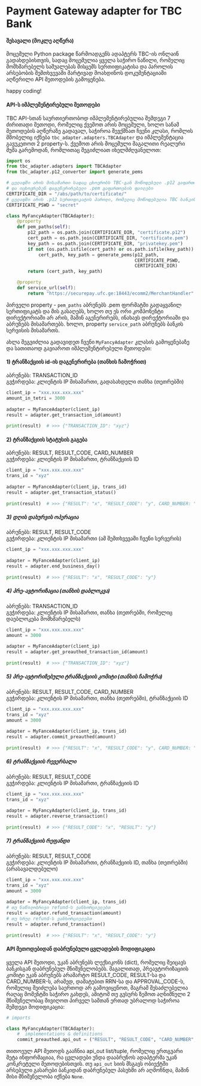 # Payment Gateway adapter for TBC Bank

#### შესავალი (მოკლე აღწერა)
მოცემული Python package წარმოადგენს ადაპტერს TBC-ის ონლაინ გადახდებისთვის, სადაც მოცემულია ყველა საჭირო ნაწილი, რომელიც მომხმარებელს საშუალებას მისცემს სერთიფიკატისა და პაროლის არსებობის შემთხვევაში მარტივად მოახდინოს დოკუმენტაციაში აღწერილი API მეთოდების გამოყენება. 

happy coding!

#### API-ს იმპლემენტირებული მეთოდები
TBC API-სთან საურთიერთობოდ იმპლემენტირებულია შემდეგი 7 ძირითადი მეთოდი, რომელიც ქვემოთ არის მოცემული, ხოლო სანამ მეთოდების აღწერაზე გადავალ, საჭიროა შევქმნათ ჩვენი კლასი, რომლის მშობელიც იქნება `tbc_adapter.adapters.TBCAdapter` და იმპლემენტაცია გავუკეთოთ 2 property-ს. ქვემოთ არის მოცემული მაგალითი რეალური მუშა გარემოდან, რომლითაც შეგიძლიათ იხელმძღვანელოთ:

```python
import os
from tbc_adapter.adapters import TBCAdapter
from tbc_adapter.p12_converter import generate_pems

# ცვლადში არის მისამართი სადაც ცხოვრობს TBC-გან მოწოდებული .p12 გაფართოების ფაილი 
# და იცხოვრებენ დაგენერირებული .pem გაფართოების ფაილები
CERTIFICATE_DIR = "/abs/path/to/certificate/"
# ცვლადში არის .p12 სერთიფიკატის პაროლი, რომელიც მოწოდებულია TBC ბანკის მიერ
CERTIFICATE_PSWD = "secret"

class MyFancyAdapter(TBCAdapter):
    @property
    def pem_paths(self):
        p12_path = os.path.join(CERTIFICATE_DIR, "certificate.p12")
        cert_path = os.path.join(CERTIFICATE_DIR, "certificate.pem")
        key_path = os.path.join(CERTIFICATE_DIR, "privatekey.pem")
        if not (os.path.isfile(cert_path) or os.path.isfile(key_path)):
            cert_path, key_path = generate_pems(p12_path,
                                                CERTIFICATE_PSWD,
                                                CERTIFICATE_DIR)
        return (cert_path, key_path)

    @property
    def service_url(self):
        return "https://securepay.ufc.ge:18443/ecomm2/MerchantHandler"
```

პირველი property - `pem_paths` აბრუნებს .pem ფორმატში გადაყვანილ სერთიფიკატს და მის გასაღებს, ხოლო თუ ეს ორი კომპონენტი დირექტორიაში არ არის, მაშინ აგენერირებს, ინახავს დირექტორიაში და აბრუნებს მისამართებს. ხოლო, property `service_path` აბრუნებს ბანკის სერვისის მისამართს.

ახლა შეგვიძლია გადავიდეთ ჩვენი `MyFancyAdapter` კლასის გამოყენებაზე და სათითაოდ გავიაროთ იმპლემენტირებული მეთოდები:

#### 1) ტრანზაქციის id-ის დაგენერირება (თანხის ჩამოჭრით)

აბრუნებს: TRANSACTION_ID   
გვჭირდება: კლიენტის IP მისამართი, გადასახდელი თანხა (თეთრებში)

```python
client_ip = "xxx.xxx.xxx.xxx"
amount_in_tetri = 3000
    
adapter = MyFanceAdapter(client_ip)
result = adapter.get_transaction_id(amount)
   	
print(result)  # >>> {"TRANSACTION_ID": "xyz"}
```

#### 2) ტრანზაქციის სტატუსის გაგება

აბრუნებს: RESULT, RESULT_CODE, CARD_NUMBER   
გვჭირდება: კლიენტის IP მისამართი, ტრანზაქციის ID

```python
client_ip = "xxx.xxx.xxx.xxx"
trans_id = "xyz"
    
adapter = MyFanceAdapter(client_ip, trans_id)
result = adapter.get_transaction_status()
   	
print(result)  # >>> {"RESULT": "x", "RESULT_CODE": "y", CARD_NUMBER: "z"}
```

##### 3) დღის დახურვის ოპერაცია

აბრუნებს: RESULT, RESULT_CODE   
გვჭირდება: კლიენტის IP მისამართი (ამ შემთხვევაში ჩვენი სერვერის)

```python
client_ip = "xxx.xxx.xxx.xxx"
    
adapter = MyFanceAdapter(client_ip)
result = adapter.end_business_day()
   	
print(result)  # >>> {"RESULT": "x", "RESULT_CODE": "y"}
```

##### 4) პრე-ავტორიზაცია (თანხის დაბლოკვა)

აბრუნებს: TRANSACTION_ID   
გვჭირდება: კლიენტის IP მისამართი, თანხა (თეთრებში, რომელიც დაებლოკება მომხმარებელს)

```python
client_ip = "xxx.xxx.xxx.xxx"
amount = 3000
    
adapter = MyFanceAdapter(client_ip)
result = adapter.get_preauthed_transaction_id(amount)
   	
print(result)  # >>> {"TRANSACTION_ID": "xyz"}
```

##### 5) პრე-ავტორიზებული ტრანზაქციის კომიტი (თანხის ჩამოჭრა)

აბრუნებს: RESULT, RESULT_CODE, CARD_NUMBER   
გვჭირდება: კლიენტის IP მისამართი, თანხა (თეთრებში), ტრანზაქციის ID

```python
client_ip = "xxx.xxx.xxx.xxx"
trans_id = "xyz"
amount = 3000
    
adapter = MyFanceAdapter(client_ip, trans_id)
result = adapter.commit_preauthed(amount)
   	
print(result)  # >>> {"RESULT": "x", "RESULT_CODE": "y", CARD_NUMBER: "z"}
```

##### 6) ტრანზაქციის რევერსალი
აბრუნებს: RESULT, RESULT_CODE   
გვჭირდება: კლიენტის IP მისამართი, ტრანზაქციის ID

```python
client_ip = "xxx.xxx.xxx.xxx"
trans_id = "xyz"
    
adapter = MyFancyAdapter(client_ip, trans_id)
result = adapter.reverse_transaction()
    
print(result)  # >>> {"RESULT_CODE": "x", "RESULT": "y"}
```

##### 7) ტრანზაქციის რეფანდი
აბრუნებს: RESULT, RESULT_CODE   
გვჭირდება: კლიენტის IP მისამართი, ტრანზაქციის ID, თანხა (თეთრებში) (არასავალდებულო)

```python
client_ip = "xxx.xxx.xxx.xxx"
trans_id = "xyz"
amount = 3000
    
adapter = MyFancyAdapter(client_ip, trans_id)
# თუ ნაწილობრივი refund-ს ვანხორციელებთ
result = adapter.refund_transaction(amount)
# თუ სრულ refund-ს ვანხორციელებთ
result = adapter.refund_transaction()
    
print(result)  # >>> {"RESULT": "x", "RESULT_CODE": "y"}
```

#### API მეთოდებიდან დაბრუნებული ცვლადების მოდიფიკაცია
ყველა API მეთოდი, უკან აბრუნებს ლექსიკონს (dict), რომელიც შეიცავს ბანკისგან დაბრუნებულ მნიშვნელობებს. მაგალითად, პრეავტორიზაციის კომიტი უკან აბრუნებს არამარტო RESULT_CODE, RESULT-სა და CARD_NUMBER-ს, არამედ, დამატებით RRN-სა და APPROVAL_CODE-ს, რომელიც შეიძლება საერთოდ არ გამოვიყენოთ, მაგრამ შესაძლებელია რაღაც მომენტში საჭირო გახდეს, ამიტომ თუ გვსურს ზემოთ აღნიშნული 2 მნიშვნელობაც მივიღოთ პირველ სამთან ერთად უბრალოდ საჭიროა შემდეგი მოდიფიკაცია:

```python
# imports

class MyFancyAdapter(TBCAdapter):
	#  implementations & definitions
    commit_preauthed.api_out = ("RESULT", "RESULT_CODE", "CARD_NUMBER", "RRN", "APPROVAL_CODE")
```

თითოეულ API მეთოდს გააჩნია api_out list/tuple, რომელიც ერთგვარი მეტა ინფორმაციაა, რა ცვლადები უნდა დააბრუნოს ადაპტერმა უკან კონკრეტული მეთოდებისთვის. თუ `api_out` სიის მსგავს ობიექტში არსებული გასარები ბანკიდან დაბრუნებულ პასუხში არ აღმოჩნდა, მაშინ მისი მნიშვნელობა იქნება `None`.
